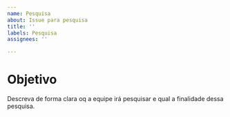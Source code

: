 ```yaml
---
name: Pesquisa
about: Issue para pesquisa
title: ''
labels: Pesquisa
assignees: ''

---
```


# Objetivo
Descreva de forma clara oq a equipe irá pesquisar e qual a finalidade dessa pesquisa.

